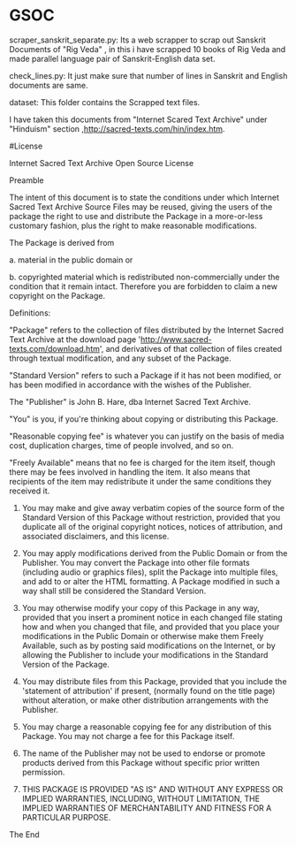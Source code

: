 # GSOC

scraper_sanskrit_separate.py: Its a web scrapper to scrap out Sanskrit Documents of "Rig Veda" ,
in this i have scrapped 10 books of Rig Veda and made parallel language pair of Sanskrit-English data set.

check_lines.py: It just make sure that number of lines in Sanskrit and English documents are same.

dataset: This folder contains the Scrapped text files.

I have taken this documents from "Internet Scared Text Archive" under "Hinduism" section ,http://sacred-texts.com/hin/index.htm.

#License

Internet Sacred Text Archive Open Source License

Preamble

The intent of this document is to state the conditions under which Internet Sacred Text Archive Source Files may be reused, giving the users of the package the right to use and distribute the Package in a more-or-less customary fashion, plus the right to make reasonable modifications.

The Package is derived from

a. material in the public domain
or

b. copyrighted material which is redistributed non-commercially under the condition that it remain intact.
Therefore you are forbidden to claim a new copyright on the Package.

Definitions:

"Package" refers to the collection of files distributed by the Internet Sacred Text Archive at the download page 'http://www.sacred-texts.com/download.htm', and derivatives of that collection of files created through textual modification, and any subset of the Package.

"Standard Version" refers to such a Package if it has not been modified, or has been modified in accordance with the wishes of the Publisher.

The "Publisher" is John B. Hare, dba Internet Sacred Text Archive.

"You" is you, if you're thinking about copying or distributing this Package.

"Reasonable copying fee" is whatever you can justify on the basis of media cost, duplication charges, time of people involved, and so on.

"Freely Available" means that no fee is charged for the item itself, though there may be fees involved in handling the item. It also means that recipients of the item may redistribute it under the same conditions they received it.

 

1. You may make and give away verbatim copies of the source form of the Standard Version of this Package without restriction, provided that you duplicate all of the original copyright notices, notices of attribution, and associated disclaimers, and this license.

2. You may apply modifications derived from the Public Domain or from the Publisher. You may convert the Package into other file formats (including audio or graphics files), split the Package into multiple files, and add to or alter the HTML formatting. A Package modified in such a way shall still be considered the Standard Version.

3. You may otherwise modify your copy of this Package in any way, provided that you insert a prominent notice in each changed file stating how and when you changed that file, and provided that you place your modifications in the Public Domain or otherwise make them Freely Available, such as by posting said modifications on the Internet, or by allowing the Publisher to include your modifications in the Standard Version of the Package.

4. You may distribute files from this Package, provided that you include the 'statement of attribution' if present, (normally found on the title page) without alteration, or make other distribution arrangements with the Publisher.

5. You may charge a reasonable copying fee for any distribution of this Package. You may not charge a fee for this Package itself.

6. The name of the Publisher may not be used to endorse or promote products derived from this Package without specific prior written permission.

7. THIS PACKAGE IS PROVIDED "AS IS" AND WITHOUT ANY EXPRESS OR IMPLIED WARRANTIES, INCLUDING, WITHOUT LIMITATION, THE IMPLIED WARRANTIES OF MERCHANTABILITY AND FITNESS FOR A PARTICULAR PURPOSE.

The End
